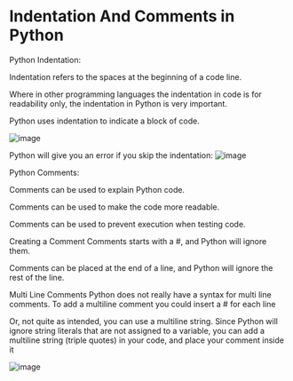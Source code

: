 # Indentation And Comments in Python

Python Indentation:

Indentation refers to the spaces at the beginning of a code line.

Where in other programming languages the indentation in code is for readability only, the indentation in Python is very important.

Python uses indentation to indicate a block of code.

![image](https://user-images.githubusercontent.com/81376428/129160869-6138ee70-1f13-460c-bb09-4e6c3511d149.png)


Python will give you an error if you skip the indentation:
![image](https://user-images.githubusercontent.com/81376428/129160925-2251e6f5-9513-4679-a1ac-08d77a7ee96f.png)



Python Comments:

Comments can be used to explain Python code.

Comments can be used to make the code more readable.

Comments can be used to prevent execution when testing code.

Creating a Comment
Comments starts with a #, and Python will ignore them.

Comments can be placed at the end of a line, and Python will ignore the rest of the line.

Multi Line Comments
Python does not really have a syntax for multi line comments.
To add a multiline comment you could insert a # for each line

Or, not quite as intended, you can use a multiline string.
Since Python will ignore string literals that are not assigned to a variable, you can add a multiline string (triple quotes) in your code, and place your comment inside it

![image](https://user-images.githubusercontent.com/81376428/129164403-ccdfefe9-9f81-49bd-935c-cab2d2a32e4f.png)


